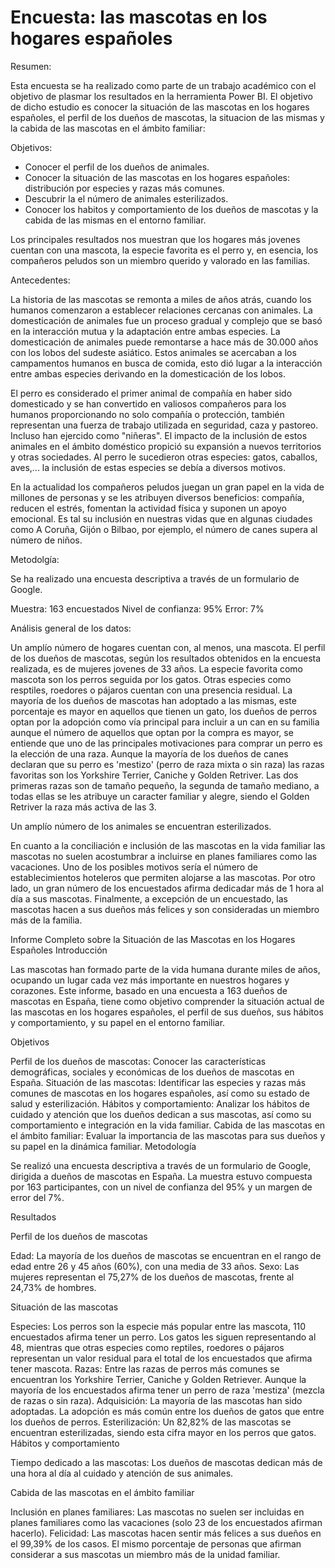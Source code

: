 # Encuesta: las mascotas en los hogares españoles

Resumen: 

Esta encuesta se ha realizado como parte de un trabajo académico con el objetivo de plasmar los resultados en la herramienta Power BI. El objetivo de dicho estudio es conocer la situación de las mascotas en los hogares españoles, el perfil de los dueños de mascotas, la situacion de las mismas y la cabida de las mascotas en el ámbito familiar: 

Objetivos: 
- Conocer el perfil de los dueños de animales. 
- Conocer la situación de las mascotas en los hogares españoles: distribución por especies y razas más comunes. 
- Descubrir la el número de animales esterilizados. 
- Conocer los habitos y comportamiento de los dueños de mascotas y la cabida de las mismas en el entorno familiar. 

Los principales resultados nos muestran que los hogares más jovenes cuentan con una mascota, la especie favorita es el perro y, en esencia, los compañeros peludos son un miembro querido y valorado en las familias. 

Antecedentes: 


La historia de las mascotas se remonta a miles de años atrás, cuando los humanos comenzaron a establecer relaciones cercanas con animales. La domesticación de animales fue un proceso gradual y complejo que se basó en la interacción mutua y la adaptación entre ambas especies. La domesticación de animales puede remontarse a hace más de 30.000 años con los lobos del sudeste asiático. Estos animales se acercaban a los campamentos humanos en busca de comida, esto dió lugar a la interacción entre ambas especies derivando en la domesticación de los lobos. 

El perro es considerado el primer animal de compañía en haber sido domesticado y se han convertido en valiosos compañeros para los humanos proporcionando no solo compañía o protección, también representan una fuerza de trabajo utilizada en seguridad, caza y pastoreo. Incluso han ejercido como "niñeras". El impacto de la inclusión de estos animales en el ámbito doméstico propició su expansión a nuevos territorios y otras sociedades. Al perro le sucedieron otras especies: gatos, caballos, aves,... la inclusión de estas especies se debía a diversos motivos. 

En la actualidad los compañeros peludos juegan un gran papel en la vida de millones de personas y se les atribuyen diversos beneficios: compañía, reducen el estrés, fomentan la actividad física y suponen un apoyo emocional. Es tal su inclusión en nuestras vidas que en algunas ciudades como A Coruña, Gijón o Bilbao, por ejemplo, el número de canes supera al número de niños. 

Metodolgía: 

Se ha realizado una encuesta descriptiva a través de un formulario de Google. 

Muestra: 163 encuestados
Nivel de confianza: 95%
Error: 7%

Análisis general de los datos: 

Un amplío número de hogares cuentan con, al menos, una mascota. El perfil de los dueños de mascotas, según los resultados obtenidos en la encuesta realizada, es de mujeres jovenes de 33 años. La especie favorita como mascota son los perros seguida por los gatos. Otras especies como resptiles, roedores o pájaros cuentan con una presencia residual. La mayoría de los dueños de mascotas han adoptado a las mismas, este porcentaje es mayor en aquellos que tienen un gato, los dueños de perros optan por la adopción como vía principal para incluir a un can en su familia aunque el número de aquellos que optan por la compra es mayor, se entiende que uno de las principales motivaciones para comprar un perro es la elección de una raza. Aunque la mayoría de los dueños de canes declaran que su perro es 'mestizo' (perro de raza mixta o sin raza) las razas favoritas son los Yorkshire Terrier, Caniche y Golden Retriver. Las dos primeras razas son de tamaño pequeño, la segunda de tamaño mediano, a todas ellas se les atribuye un caracter familiar y alegre, siendo el Golden Retriver la raza más activa de las 3. 

Un amplío número de los animales se encuentran esterilizados. 

En cuanto a la conciliación e inclusión de las mascotas en la vida familiar las mascotas no suelen acostumbrar a incluirse en planes familiares como las vacaciones. Uno de los posibles motivos sería el número de establecimientos hoteleros que permiten alojarse a las mascotas. Por otro lado, un gran número de los encuestados afirma dedicadar más de 1 hora al día a sus mascotas. Finalmente, a excepción de un encuestado, las mascotas hacen a sus dueños más felices y son consideradas un miembro más de la familia. 



Informe Completo sobre la Situación de las Mascotas en los Hogares Españoles
Introducción

Las mascotas han formado parte de la vida humana durante miles de años, ocupando un lugar cada vez más importante en nuestros hogares y corazones. Este informe, basado en una encuesta a 163 dueños de mascotas en España, tiene como objetivo comprender la situación actual de las mascotas en los hogares españoles, el perfil de sus dueños, sus hábitos y comportamiento, y su papel en el entorno familiar.

Objetivos

Perfil de los dueños de mascotas: Conocer las características demográficas, sociales y económicas de los dueños de mascotas en España.
Situación de las mascotas: Identificar las especies y razas más comunes de mascotas en los hogares españoles, así como su estado de salud y esterilización.
Hábitos y comportamiento: Analizar los hábitos de cuidado y atención que los dueños dedican a sus mascotas, así como su comportamiento e integración en la vida familiar.
Cabida de las mascotas en el ámbito familiar: Evaluar la importancia de las mascotas para sus dueños y su papel en la dinámica familiar.
Metodología

Se realizó una encuesta descriptiva a través de un formulario de Google, dirigida a dueños de mascotas en España. La muestra estuvo compuesta por 163 participantes, con un nivel de confianza del 95% y un margen de error del 7%.

Resultados

Perfil de los dueños de mascotas

Edad: La mayoría de los dueños de mascotas se encuentran en el rango de edad entre 26 y 45 años (60%), con una media de 33 años.
Sexo: Las mujeres representan el 75,27% de los dueños de mascotas, frente al 24,73% de hombres.

Situación de las mascotas

Especies: Los perros son la especie más popular entre las mascota, 110 encuestados afirma tener un perro. Los gatos les siguen representando al 48, mientras que otras especies como reptiles, roedores o pájaros representan un valor residual para el total de los encuestados que afirma tener mascota.
Razas: Entre las razas de perros más comunes se encuentran los Yorkshire Terrier, Caniche y Golden Retriever. Aunque la mayoría de los encuestados afirma tener un perro de raza 'mestiza' (mezcla de razas o sin raza). 
Adquisición: La mayoría de las mascotas  han sido adoptadas. La adopción es más común entre los dueños de gatos que entre los dueños de perros.
Esterilización: Un 82,82% de las mascotas se encuentran esterilizadas, siendo esta cifra mayor en los perros que gatos. 
Hábitos y comportamiento

Tiempo dedicado a las mascotas: Los dueños de mascotas dedican más de una hora al día al cuidado y atención de sus animales.

Cabida de las mascotas en el ámbito familiar

Inclusión en planes familiares: Las mascotas no suelen ser incluidas en planes familiares como las vacaciones (solo 23 de los encuestados afirman hacerlo).
Felicidad: Las mascotas hacen sentir más felices a sus dueños en el 99,39% de los casos. El mismo porcentaje de personas que afirman considerar a sus mascotas un miembro más de la unidad familiar. 
